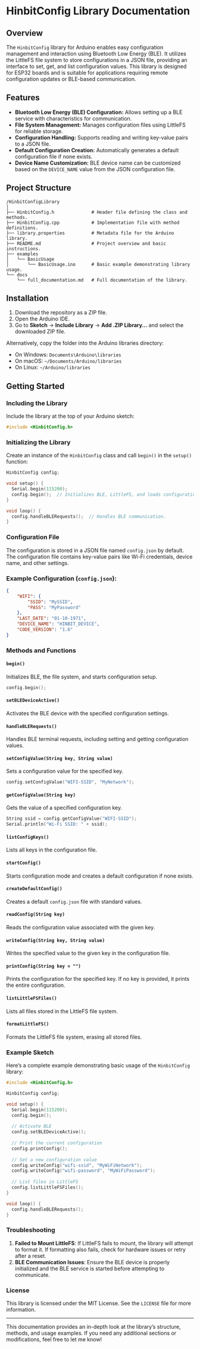 # HinbitConfig Library Documentation

## Overview
The `HinbitConfig` library for Arduino enables easy configuration management and interaction using Bluetooth Low Energy (BLE). It utilizes the LittleFS file system to store configurations in a JSON file, providing an interface to set, get, and list configuration values. This library is designed for ESP32 boards and is suitable for applications requiring remote configuration updates or BLE-based communication.

## Features
- **Bluetooth Low Energy (BLE) Configuration:** Allows setting up a BLE service with characteristics for communication.
- **File System Management:** Manages configuration files using LittleFS for reliable storage.
- **Configuration Handling:** Supports reading and writing key-value pairs to a JSON file.
- **Default Configuration Creation:** Automatically generates a default configuration file if none exists.
- **Device Name Customization:** BLE device name can be customized based on the `DEVICE_NAME` value from the JSON configuration file.

## Project Structure
```
/HinbitConfigLibrary
│
├── HinbitConfig.h              # Header file defining the class and methods.
├── HinbitConfig.cpp            # Implementation file with method definitions.
├── library.properties          # Metadata file for the Arduino library.
├── README.md                   # Project overview and basic instructions.
├── examples
│   └── BasicUsage
│       └── BasicUsage.ino      # Basic example demonstrating library usage.
└── docs
    └── full_documentation.md   # Full documentation of the library.
```

## Installation
1. Download the repository as a ZIP file.
2. Open the Arduino IDE.
3. Go to **Sketch** -> **Include Library** -> **Add .ZIP Library...** and select the downloaded ZIP file.

Alternatively, copy the folder into the Arduino libraries directory:
- On Windows: `Documents\Arduino\libraries`
- On macOS: `~/Documents/Arduino/libraries`
- On Linux: `~/Arduino/libraries`

## Getting Started

### Including the Library
Include the library at the top of your Arduino sketch:
```cpp
#include <HinbitConfig.h>
```

### Initializing the Library
Create an instance of the `HinbitConfig` class and call `begin()` in the `setup()` function:
```cpp
HinbitConfig config;

void setup() {
  Serial.begin(115200);
  config.begin();  // Initializes BLE, LittleFS, and loads configuration.
}

void loop() {
  config.handleBLERequests();  // Handles BLE communication.
}
```

### Configuration File
The configuration is stored in a JSON file named `config.json` by default. The configuration file contains key-value pairs like Wi-Fi credentials, device name, and other settings.

### Example Configuration (`config.json`):
```json
{
    "WIFI": {
        "SSID": "MySSID",
        "PASS": "MyPassword"
    },
    "LAST_DATE": "01-10-1971",
    "DEVICE_NAME": "HINBIT_DEVICE",
    "CODE_VERSION": "1.6"
}
```

### Methods and Functions

#### `begin()`
Initializes BLE, the file system, and starts configuration setup.
```cpp
config.begin();
```

#### `setBLEDeviceActive()`
Activates the BLE device with the specified configuration settings.

#### `handleBLERequests()`
Handles BLE terminal requests, including setting and getting configuration values.

#### `setConfigValue(String key, String value)`
Sets a configuration value for the specified key.
```cpp
config.setConfigValue("WIFI-SSID", "MyNetwork");
```

#### `getConfigValue(String key)`
Gets the value of a specified configuration key.
```cpp
String ssid = config.getConfigValue("WIFI-SSID");
Serial.println("Wi-Fi SSID: " + ssid);
```

#### `listConfigKeys()`
Lists all keys in the configuration file.

#### `startConfig()`
Starts configuration mode and creates a default configuration if none exists.

#### `createDefaultConfig()`
Creates a default `config.json` file with standard values.

#### `readConfig(String key)`
Reads the configuration value associated with the given key.

#### `writeConfig(String key, String value)`
Writes the specified value to the given key in the configuration file.

#### `printConfig(String key = "")`
Prints the configuration for the specified key. If no key is provided, it prints the entire configuration.

#### `listLittleFSFiles()`
Lists all files stored in the LittleFS file system.

#### `formatLittleFS()`
Formats the LittleFS file system, erasing all stored files.

### Example Sketch
Here’s a complete example demonstrating basic usage of the `HinbitConfig` library:

```cpp
#include <HinbitConfig.h>

HinbitConfig config;

void setup() {
  Serial.begin(115200);
  config.begin();
  
  // Activate BLE
  config.setBLEDeviceActive();
  
  // Print the current configuration
  config.printConfig();
  
  // Set a new configuration value
  config.writeConfig("wifi-ssid", "MyWiFiNetwork");
  config.writeConfig("wifi-password", "MyWiFiPassword");
  
  // List files in LittleFS
  config.listLittleFSFiles();
}

void loop() {
  config.handleBLERequests();
}
```

### Troubleshooting
1. **Failed to Mount LittleFS**: If LittleFS fails to mount, the library will attempt to format it. If formatting also fails, check for hardware issues or retry after a reset.
2. **BLE Communication Issues**: Ensure the BLE device is properly initialized and the BLE service is started before attempting to communicate.

### License
This library is licensed under the MIT License. See the `LICENSE` file for more information.

---

This documentation provides an in-depth look at the library’s structure, methods, and usage examples. If you need any additional sections or modifications, feel free to let me know!
